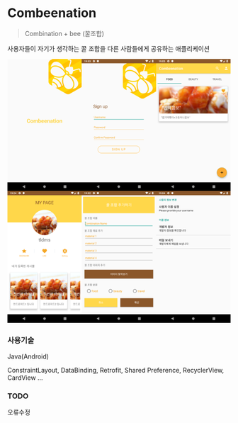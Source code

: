 # Combeenation

> Combination + bee (꿀조합)

사용자들이 자기가 생각하는 꿀 조합을 다른 사람들에게 공유하는 애플리케이션



![](https://github.com/SongSieun/Combeenation/blob/master/CombeenationResultImage.png)



### 사용기술

Java(Android)

ConstraintLayout, DataBinding, Retrofit, Shared Preference, RecyclerView, CardView ...



### TODO

오류수정